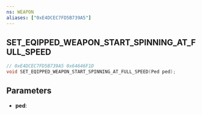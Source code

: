```yaml
---
ns: WEAPON
aliases: ["0xE4DCEC7FD5B739A5"]
---
```

## SET_EQIPPED_WEAPON_START_SPINNING_AT_FULL_SPEED

```c
// 0xE4DCEC7FD5B739A5 0x64646F1D
void SET_EQIPPED_WEAPON_START_SPINNING_AT_FULL_SPEED(Ped ped);
```


## Parameters
* **ped**: 

